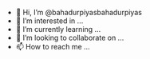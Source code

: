 - 👋 Hi, I’m @bahadurpiyasbahadurpiyas
- 👀 I’m interested in ...
- 🌱 I’m currently learning ...
- 💞️ I’m looking to collaborate on ...
- 📫 How to reach me ...

<!---
bahadurpiyasbahadurpiyas/bahadurpiyasbahadurpiyas is a ✨ special ✨ repository because its `README.md` (this file) appears on your GitHub profile.
You can click the Preview link to take a look at your changes.
--->

